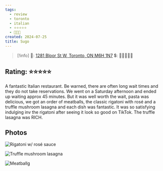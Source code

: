 ```yaml
---
tags:
  - review
  - toronto
  - italian
  - ⭐⭐⭐⭐⭐
  - 💸💸💸
created: 2024-07-25
title: Sugo
---
```



> [!info]
>📌: [1281 Bloor St W, Toronto, ON M6H 1N7](https://maps.app.goo.gl/cKtN3NJNeqtFyYcH7)
>💲: 💸💸💸💸💸

## Rating: ⭐⭐⭐⭐⭐

A fantastic Italian restaurant. Be warned, there are often long wait times and they do not take reservations. We went on a Saturday afternoon and ended up waiting approx 45 minutes. But it was well worth the wait, pasta was delicious, we got an order of meatballs, the classic rigatoni with rosé and a truffle mushroom lasagna and each dish was fantastic. It was so satisfying indulging inv the rigatoni after seeing it look so good on TikTok. The truffle lasagna was RICH.

## Photos

![Rigatoni w/ rosé sauce](https://res.cloudinary.com/drwjkxxud/image/upload/v1721969033/Y1TeRBbAQqyABjtno6EKWw_ygpd9f.jpg)

![Truffle mushroom lasagna](https://res.cloudinary.com/drwjkxxud/image/upload/v1721969030/lbRaiC5XSGKdOqO9hAYtAw_glfz9q.jpg)

![Meatballg](https://res.cloudinary.com/drwjkxxud/image/upload/v1721969026/hPcLx1r5RI65aSVSQ6zf4w_i8gszz.jpg)